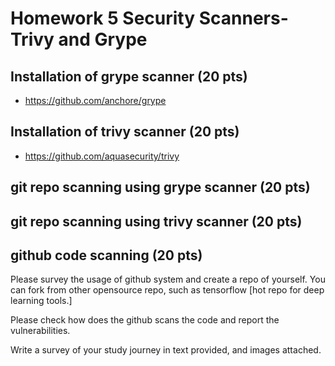 # Homework 5 Security Scanners- Trivy and Grype

## Installation of grype scanner (20 pts)

- https://github.com/anchore/grype

## Installation of trivy scanner (20 pts)

- https://github.com/aquasecurity/trivy

## git repo scanning using grype scanner (20 pts)

## git repo scanning using trivy scanner (20 pts)

## github code scanning (20 pts)

Please survey the usage of github system and create a repo of yourself. You can fork from other opensource repo, such as tensorflow [hot repo for deep learning tools.]

Please check how does the github scans the code and report the vulnerabilities.

Write a survey of your study journey in text provided, and images attached.
